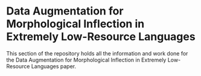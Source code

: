 # Data Augmentation for Morphological Inflection in Extremely Low-Resource Languages

This section of the repository holds all the information and work done for the Data Augmentation for
Morphological Inflection in Extremely Low-Resource Languages paper.
